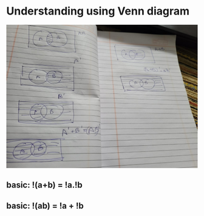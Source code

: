 # Understanding using Venn diagram
![Venn Diagram Understanding](Demorgan.jpg)

## basic: !(a+b) = !a.!b
## basic: !(ab) = !a + !b

